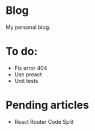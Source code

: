 # Blog
My personal blog.

# To do:
* Fix error 404
* Use preact
* Unit tests

# Pending articles
* React Router Code Split
